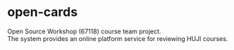 # open-cards
Open Source Workshop (67118) course team project.<br>
The system provides an online platform service for reviewing HUJI courses.